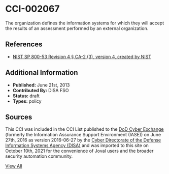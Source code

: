 # CCI-002067

The organization defines the information systems for which they will accept the results of an assessment performed by an external organization.

## References ##

* [NIST SP 800-53 Revision 4 § CA-2 (3), version 4, created by NIST](http://csrc.nist.gov/publications/PubsSPs.html)


## Additional Information ##

* **Published:** June 21st, 2013
* **Contributed By:** DISA FSO
* **Status:** draft
* **Types:** policy

## Sources ##

This CCI was included in the CCI List published to the [DoD Cyber Exchange](https://public.cyber.mil/stigs/cci/)
(formerly the Information Assurance Support Environment (IASE)) on June 27th, 2016 as version
2016-06-27 by the [Cyber Directorate of the Defense Information Systems Agency (DISA)](https://public.cyber.mil/about-cyber/)
and was imported to this site on October 10th, 2021 for the convenience of Joval users and the broader
security automation community.

[View All](../README.md)
